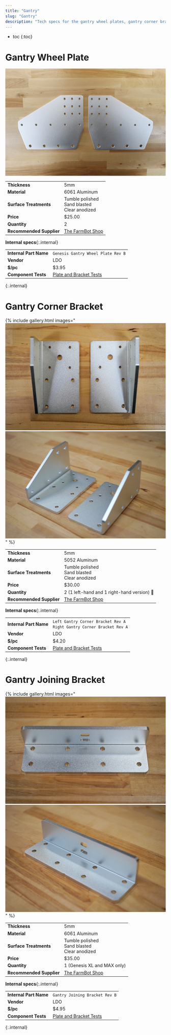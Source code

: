 ```yaml
---
title: "Gantry"
slug: "Gantry"
description: "Tech specs for the gantry wheel plates, gantry corner brackets, and gantry joining bracket in FarmBot Genesis. Visit [our shop](http://shop.farm.bot) to purchase parts."
---
```


* toc
{:toc}


# Gantry Wheel Plate

![Gantry Wheel Plates](_images/gantry_wheel_plates.jpg)

|                              |                              |
|------------------------------|------------------------------|
|**Thickness**                 |5mm
|**Material**                  |6061 Aluminum
|**Surface Treatments**        |Tumble polished<br>Sand blasted<br>Clear anodized
|**Price**                     |$25.00
|**Quantity**                  |2
|**Recommended Supplier**      |[The FarmBot Shop](http://shop.farm.bot)

**Internal specs**{:.internal}

|                              |                              |
|------------------------------|------------------------------|
|**Internal Part Name**        |`Genesis Gantry Wheel Plate Rev B`
|**Vendor**                    |LDO
|**$/pc**                      |$3.95
|**Component Tests**           |[Plate and Bracket Tests](../plates-and-brackets.md#component-tests)
{:.internal}

# Gantry Corner Bracket

{% include gallery.html images="
![gantry corner brackets](_images/gantry_corner_brackets_1.jpeg)
![gantry corner brackets](_images/gantry_corner_brackets.jpeg)
" %}

|                              |                              |
|------------------------------|------------------------------|
|**Thickness**                 |5mm
|**Material**                  |5052 Aluminum
|**Surface Treatments**        |Tumble polished<br>Sand blasted<br>Clear anodized
|**Price**                     |$30.00
|**Quantity**                  |2 (1 left-hand and 1 right-hand version) :raised_hands:
|**Recommended Supplier**      |[The FarmBot Shop](http://shop.farm.bot)

**Internal specs**{:.internal}

|                              |                              |
|------------------------------|------------------------------|
|**Internal Part Name**        |`Left Gantry Corner Bracket Rev A`<br>`Right Gantry Corner Bracket Rev A`
|**Vendor**                    |LDO
|**$/pc**                      |$4.20
|**Component Tests**           |[Plate and Bracket Tests](../plates-and-brackets.md#component-tests)
{:.internal}

# Gantry Joining Bracket

{% include gallery.html images="
![Gantry Joining Bracket](_images/gantry_joining_bracket_1.jpeg)
![Gantry Joining Bracket](_images/gantry_joining_bracket_2.jpeg)
" %}

|                              |                              |
|------------------------------|------------------------------|
|**Thickness**                 |5mm
|**Material**                  |6061 Aluminum
|**Surface Treatments**        |Tumble polished<br>Sand blasted<br>Clear anodized
|**Price**                     |$35.00
|**Quantity**                  |1 (Genesis XL and MAX only)
|**Recommended Supplier**      |[The FarmBot Shop](http://shop.farm.bot)

**Internal specs**{:.internal}

|                              |                              |
|------------------------------|------------------------------|
|**Internal Part Name**        |`Gantry Joining Bracket Rev B`
|**Vendor**                    |LDO
|**$/pc**                      |$4.95
|**Component Tests**           |[Plate and Bracket Tests](../plates-and-brackets.md#component-tests)
{:.internal}